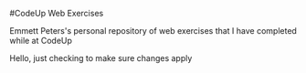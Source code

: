 #CodeUp Web Exercises

Emmett Peters's personal repository of web exercises 
that I have completed while at CodeUp

Hello, just checking to make sure changes apply